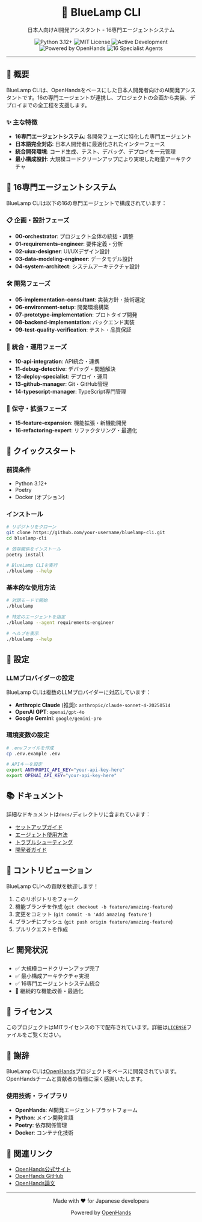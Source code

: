 <a name="readme-top"></a>

<div align="center">
  <h1 align="center">🔵 BlueLamp CLI</h1>
  <p align="center">日本人向けAI開発アシスタント - 16専門エージェントシステム</p>
</div>

<div align="center">
  <img src="https://img.shields.io/badge/Python-3.12+-blue?style=for-the-badge&logo=python&logoColor=white" alt="Python 3.12+">
  <img src="https://img.shields.io/badge/License-MIT-green?style=for-the-badge" alt="MIT License">
  <img src="https://img.shields.io/badge/Status-Active-brightgreen?style=for-the-badge" alt="Active Development">
  <br/>
  <img src="https://img.shields.io/badge/Powered%20by-OpenHands-orange?style=for-the-badge" alt="Powered by OpenHands">
  <img src="https://img.shields.io/badge/Agents-16%20Specialists-purple?style=for-the-badge" alt="16 Specialist Agents">
</div>

---

## 🌟 概要

BlueLamp CLIは、OpenHandsをベースにした日本人開発者向けのAI開発アシスタントです。16の専門エージェントが連携し、プロジェクトの企画から実装、デプロイまでの全工程を支援します。

### ✨ 主な特徴

- **16専門エージェントシステム**: 各開発フェーズに特化した専門エージェント
- **日本語完全対応**: 日本人開発者に最適化されたインターフェース
- **統合開発環境**: コード生成、テスト、デバッグ、デプロイを一元管理
- **最小構成設計**: 大規模コードクリーンアップにより実現した軽量アーキテクチャ

## 🤖 16専門エージェントシステム

BlueLamp CLIは以下の16の専門エージェントで構成されています：

### 📋 企画・設計フェーズ
- **00-orchestrator**: プロジェクト全体の統括・調整
- **01-requirements-engineer**: 要件定義・分析
- **02-uiux-designer**: UI/UXデザイン設計
- **03-data-modeling-engineer**: データモデル設計
- **04-system-architect**: システムアーキテクチャ設計

### 🛠️ 開発フェーズ
- **05-implementation-consultant**: 実装方針・技術選定
- **06-environment-setup**: 開発環境構築
- **07-prototype-implementation**: プロトタイプ開発
- **08-backend-implementation**: バックエンド実装
- **09-test-quality-verification**: テスト・品質保証

### 🚀 統合・運用フェーズ
- **10-api-integration**: API統合・連携
- **11-debug-detective**: デバッグ・問題解決
- **12-deploy-specialist**: デプロイ・運用
- **13-github-manager**: Git・GitHub管理
- **14-typescript-manager**: TypeScript専門管理

### 🔄 保守・拡張フェーズ
- **15-feature-expansion**: 機能拡張・新機能開発
- **16-refactoring-expert**: リファクタリング・最適化

## 🚀 クイックスタート

### 前提条件
- Python 3.12+
- Poetry
- Docker (オプション)

### インストール

```bash
# リポジトリをクローン
git clone https://github.com/your-username/bluelamp-cli.git
cd bluelamp-cli

# 依存関係をインストール
poetry install

# BlueLamp CLIを実行
./bluelamp --help
```

### 基本的な使用方法

```bash
# 対話モードで開始
./bluelamp

# 特定のエージェントを指定
./bluelamp --agent requirements-engineer

# ヘルプを表示
./bluelamp --help
```

## 🔧 設定

### LLMプロバイダーの設定

BlueLamp CLIは複数のLLMプロバイダーに対応しています：

- **Anthropic Claude** (推奨): `anthropic/claude-sonnet-4-20250514`
- **OpenAI GPT**: `openai/gpt-4o`
- **Google Gemini**: `google/gemini-pro`

### 環境変数の設定

```bash
# .envファイルを作成
cp .env.example .env

# APIキーを設定
export ANTHROPIC_API_KEY="your-api-key-here"
export OPENAI_API_KEY="your-api-key-here"
```

## 📚 ドキュメント

詳細なドキュメントは`docs/`ディレクトリに含まれています：

- [セットアップガイド](./docs/setup.md)
- [エージェント使用方法](./docs/agents.md)
- [トラブルシューティング](./docs/troubleshooting.md)
- [開発者ガイド](./docs/development.md)

## 🤝 コントリビューション

BlueLamp CLIへの貢献を歓迎します！

1. このリポジトリをフォーク
2. 機能ブランチを作成 (`git checkout -b feature/amazing-feature`)
3. 変更をコミット (`git commit -m 'Add amazing feature'`)
4. ブランチにプッシュ (`git push origin feature/amazing-feature`)
5. プルリクエストを作成

## 📈 開発状況

- ✅ 大規模コードクリーンアップ完了
- ✅ 最小構成アーキテクチャ実現
- ✅ 16専門エージェントシステム統合
- 🔄 継続的な機能改善・最適化

## 📜 ライセンス

このプロジェクトはMITライセンスの下で配布されています。詳細は[`LICENSE`](./LICENSE)ファイルをご覧ください。

## 🙏 謝辞

BlueLamp CLIは[OpenHands](https://github.com/All-Hands-AI/OpenHands)プロジェクトをベースに開発されています。OpenHandsチームと貢献者の皆様に深く感謝いたします。

### 使用技術・ライブラリ

- **OpenHands**: AI開発エージェントプラットフォーム
- **Python**: メイン開発言語
- **Poetry**: 依存関係管理
- **Docker**: コンテナ化技術

## 🔗 関連リンク

- [OpenHands公式サイト](https://docs.all-hands.dev/)
- [OpenHands GitHub](https://github.com/All-Hands-AI/OpenHands)
- [OpenHands論文](https://arxiv.org/abs/2407.16741)

---

<div align="center">
  <p>Made with ❤️ for Japanese developers</p>
  <p>Powered by <a href="https://github.com/All-Hands-AI/OpenHands">OpenHands</a></p>
</div>
